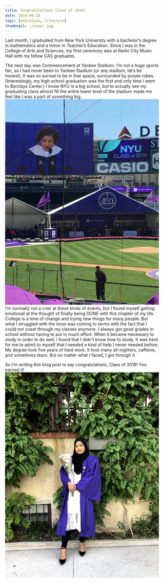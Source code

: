 ```yaml
---
title: Congratulations Class of 2019!
date: 2019-06-23
tags: [education, lifestyle]
thumbnail: ./cover.jpg
---
```

Last month, I graduated from New York University with a bachelor’s degree in mathematics and a minor in Teacher’s Education. Since I was in the College of Arts and Sciences, my first ceremony was at Radio City Music Hall with my fellow CAS graduates.

The next day was Commencement at Yankee Stadium. I’m not a huge sports fan, so I had never been to Yankee Stadium (or any stadium, let’s be honest). It was so surreal to be in that space, surrounded by purple robes. (Interestingly, my high school graduation was the first and only time I went to Barclays Center.) I know NYU is a big school, but to actually see my graduating class almost fill the entire lower level of the stadium made me feel like I was a part of something big.
![](./yankee-stadium.jpg)
I’m normally not a crier at these kinds of events, but I found myself getting emotional at the thought of finally being DONE with this chapter of my life. College is a time of change and trying new things for many people. But what I struggled with the most was coming to terms with the fact that I could not coast through my classes anymore. I always got good grades in school without having to put in much effort. When it became necessary to study in order to do well, I found that I didn’t know how to study. It was hard for me to admit to myself that I needed a kind of help I never needed before. My degree took five years of hard work. It took many all-nighters, caffeine, and sometimes tears. But no matter what I faced, I got through it.

So I’m writing this blog post to say congratulations, Class of 2019! You earned it!
![](./riana-gown.jpg)